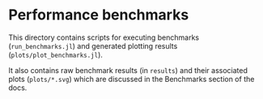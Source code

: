 # Performance benchmarks

This directory contains scripts for executing benchmarks (`run_benchmarks.jl`)
and generated plotting results (`plots/plot_benchmarks.jl`).

It also contains raw benchmark results (in `results`) and their associated
plots (`plots/*.svg`) which are discussed in the Benchmarks section of the docs.
